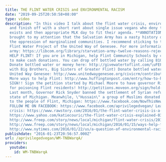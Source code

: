```yaml
---
title: THE FLINT WATER CRISIS and ENVIRONMENTAL RACISM
date: "2019-09-25T20:50:58+08:00"
type: video
description: "In this video I talk about the flint water crisis, environmental racism,
  and finish off with a short rant about single issue vegans who deny that racism
  exists and then appropriate MLK day to fit their agenda. **ANNOTATION** It has been
  brought to my attention that the Salvation Army has a nasty history of furthering
  the oppression of marginalized communities. I recommend sticking to the afore mentioned
  Flint Water Project of the United Way of Genesee. For more information on the salvation
  army: https://libcom.org/library/starvation-army-twelve-reasons-reject-salvation-army
  HELP FLINT! If you are in Michigan, help Flint Community Schools by calling 810-767-6030
  to make cash donations. You can drop off bottled water by calling 810-760-1310.
  Donate bottled water or money here: http://givewatertoflint.com/\uFEFF (Partnered
  with Big Brothers, Big Sisters of Greater Flint) Donate bottled water or money here:
  United Way Genesee: http://www.unitedwaygenesee.org/civicrm/contribute/transact?reset=1&id=5
  More ways to help Flint: http://www.huffingtonpost.com/entry/how-to-help-flint-water-crisis_us_569e8e78e4b0cd99679b9541
  SIGN!! Sign the petition started by Michael Moore to have governor Rick Snyder investigated
  for poisoning Flint residents! http://petitions.moveon.org/sign/hold-gov-synder-accountable?akid=161245.21675112.Z2YgDj&rd=1&source=mo&t=1
  Last month, Governor Rick Snyder banned the settlement of Syrian refugees in the
  state of Michigan. Meanwhile, \"Hussain\" a group of Muslims donated 30,000 bottles
  to the people of Flint, Michigan: https://www.facebook.com/NowThisNews/videos/503572229824380/
  FOLLOW ME ON FACEBOOK: https://www.facebook.com/aprivilegedvegan/ Learn about the
  crisis: https://www.rawstory.com/2016/01/the-flint-water-crisis-is-a-perfect-example-of-environmental-racism/
  https://www.yahoo.com/katiecouric/the-flint-water-crisis-explained-031412993.html
  http://www.freep.com/story/news/local/michigan/flint-water-crisis/2016/01/22/flint-water-crisis-how-help/79167398/
  http://www.freep.com/story/news/local/michigan/2016/01/15/ways-help-flint-residents-during-water-crisis/78847690/
  http://www.nytimes.com/2016/01/22/us/a-question-of-environmental-racism-in-flint.html?nl=todaysheadlines&emc=edit_th_20160122&_r=1"
publishdate: "2016-01-23T20:56:57.000Z"
url: /aprivilegedvegan/WM-TNBWarqA/
providers:
  youtube:
    id: WM-TNBWarqA
---
```

